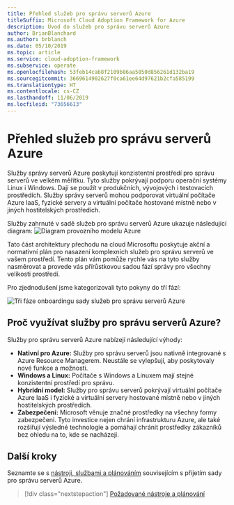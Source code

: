 ```yaml
---
title: Přehled služeb pro správu serverů Azure
titleSuffix: Microsoft Cloud Adoption Framework for Azure
description: Úvod do služeb pro správu serverů Azure
author: BrianBlanchard
ms.author: brblanch
ms.date: 05/10/2019
ms.topic: article
ms.service: cloud-adoption-framework
ms.subservice: operate
ms.openlocfilehash: 53feb14cab8f2109b86aa5850d856261d132ba19
ms.sourcegitcommit: 3669614902627f0ca61ee64d97621b2cfa585199
ms.translationtype: HT
ms.contentlocale: cs-CZ
ms.lasthandoff: 11/06/2019
ms.locfileid: "73656613"
---
```

# <a name="overview-of-azure-server-management-services"></a>Přehled služeb pro správu serverů Azure

Služby správy serverů Azure poskytují konzistentní prostředí pro správu serverů ve velkém měřítku. Tyto služby pokrývají podporu operační systémy Linux i Windows. Dají se použít v produkčních, vývojových i testovacích prostředích. Služby správy serverů mohou podporovat virtuální počítače Azure IaaS, fyzické servery a virtuální počítače hostované místně nebo v jiných hostitelských prostředích.

Služby zahrnuté v sadě služeb pro správu serverů Azure ukazuje následující diagram: ![Diagram provozního modelu Azure](./media/operations-diagram.png)

Tato část architektury přechodu na cloud Microsoftu poskytuje akční a normativní plán pro nasazení komplexních služeb pro správu serverů ve vašem prostředí. Tento plán vám pomůže rychle vás na tyto služby nasměrovat a provede vás přírůstkovou sadou fází správy pro všechny velikosti prostředí.

Pro zjednodušení jsme kategorizovali tyto pokyny do tří fází:

![Tři fáze onboardingu sady služeb pro správu serverů Azure](./media/operations-stages.png)

<!-- markdownlint-disable MD026 -->

## <a name="why-use-azure-server-management-services"></a>Proč využívat služby pro správu serverů Azure?

Služby pro správu serverů Azure nabízejí následující výhody:

- **Nativní pro Azure:** Služby pro správu serverů jsou nativně integrované s Azure Resource Managerem. Neustále se vylepšují, aby poskytovaly nové funkce a možnosti.
- **Windows a Linux:** Počítače s Windows a Linuxem mají stejné konzistentní prostředí pro správu.
- **Hybridní model:** Služby pro správu serverů pokrývají virtuální počítače Azure IaaS i fyzické a virtuální servery hostované místně nebo v jiných hostitelských prostředích.
- **Zabezpečení:** Microsoft věnuje značné prostředky na všechny formy zabezpečení. Tyto investice nejen chrání infrastrukturu Azure, ale také rozšiřují výsledné technologie a pomáhají chránit prostředky zákazníků bez ohledu na to, kde se nacházejí.

## <a name="next-steps"></a>Další kroky

Seznamte se s [nástroji, službami a plánováním](./prerequisites.md) souvisejícím s přijetím sady pro správu serverů Azure.

> [!div class="nextstepaction"]
> [Požadované nástroje a plánování](./prerequisites.md)
